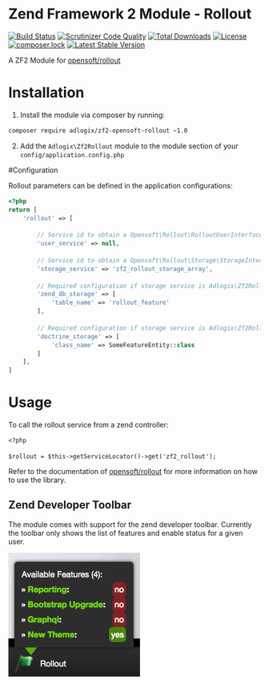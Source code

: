Zend Framework 2 Module - Rollout
=======

[![Build Status](https://travis-ci.org/adlogix/zf2-opensoft-rollout.svg?branch=master)](https://travis-ci.org/adlogix/zf2-opensoft-rollout) [![Scrutinizer Code Quality](https://scrutinizer-ci.com/g/adlogix/zf2-opensoft-rollout/badges/quality-score.png?b=master)](https://scrutinizer-ci.com/g/adlogix/zf2-opensoft-rollout/?branch=master) [![Total Downloads](https://poser.pugx.org/adlogix/zf2-opensoft-rollout/downloads)](https://packagist.org/packages/adlogix/zf2-opensoft-rollout) [![License](https://poser.pugx.org/adlogix/zf2-opensoft-rollout/license)](https://packagist.org/packages/adlogix/zf2-opensoft-rollout) [![composer.lock](https://poser.pugx.org/adlogix/zf2-opensoft-rollout/composerlock)](https://packagist.org/packages/adlogix/zf2-opensoft-rollout) [![Latest Stable Version](https://poser.pugx.org/adlogix/zf2-opensoft-rollout/v/stable)](https://packagist.org/packages/adlogix/zf2-opensoft-rollout)

A ZF2 Module for [opensoft/rollout](https://github.com/opensoft/rollout)

# Installation

1. Install the module via composer by running:

```bash
composer require adlogix/zf2-opensoft-rollout ~1.0
```

2. Add the `Adlogix\Zf2Rollout` module to the module section of your `config/application.config.php`

#Configuration

Rollout parameters can be defined in the application configurations:

```php
<?php
return [
    'rollout' => [

        // Service id to obtain a Opensoft\Rollout\RolloutUserInterface instance
        'user_service' => null,

        // Service id to obtain a Opensoft\Rollout\Storage\StorageInterface instance
        'storage_service' => 'zf2_rollout_storage_array',

        // Required configuration if storage service is Adlogix\Zf2Rollout\Storage\ZendDbAdapterStorage
        'zend_db_storage' => [
            'table_name' => 'rollout_feature'
        ],

        // Required configuration if storage service is Adlogix\Zf2Rollout\Storage\Doctrine\DoctrineORMStorage
        'doctrine_storage' => [
            'class_name' => SomeFeatureEntity::class
        ]
    ],
]
```

# Usage

To call the rollout service from a zend controller:

```
<?php

$rollout = $this->getServiceLocator()->get('zf2_rollout');
```

Refer to the documentation of [opensoft/rollout](https://github.com/opensoft/rollout) for more information on how to use the library.

## Zend Developer Toolbar

The module comes with support for the zend developer toolbar. Currently the toolbar only shows the list of features and enable status for a given user.

![zf2-adlogix-rollout zend developer tools](docs/rollout-zdt.png)
